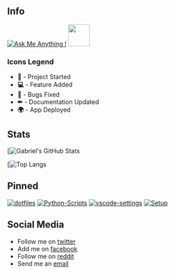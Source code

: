 ## Info

[![Ask Me Anything !](https://img.shields.io/badge/Ask%20me-anything-1abc9c.svg)](https://GitHub.com/GabrielCrackPro/ama)
<a href="http://gabrielvdev.surge.sh" target="blank" title="Portfolio"><img src="http://gabrielvdev.surge.sh/img/logo.png" height="50" width="50"></a>

### Icons Legend

- **🎉** - Project Started
- **💻** - Feature Added
- **🔧** - Bugs Fixed
- **✏** - Documentation Updated
- **🌍** - App Deployed

## Stats

[![Gabriel's GitHub Stats](https://github-readme-stats.vercel.app/api?username=GabrielCrackPro&show_icons=true&theme=dark&hide_title=true)

[![Top Langs](https://github-readme-stats.vercel.app/api/top-langs/?username=GabrielCrackPro&theme=dark&layout=compact&hide_title=true)

## Pinned
[![dotfiles](https://github-readme-stats.vercel.app/api/pin/?username=GabrielCrackPro&repo=dotfiles&theme=dark)](https://github.com/GabrielCrackPro/ddotfiles)
[![Python-Scripts](https://github-readme-stats.vercel.app/api/pin/?username=GabrielCrackPro&repo=python-scripts&theme=dark)](https://github.com/GabrielCrackPro/python-scripts)
[![vscode-settings](https://github-readme-stats.vercel.app/api/pin/?username=GabrielCrackPro&repo=vscode-settings&theme=dark)](https://github.com/GabrielCrackPro/vscode-settings)
[![Setup](https://github-readme-stats.vercel.app/api/pin/?username=GabrielCrackPro&repo=Setup&theme=dark)](https://github.com/GabrielCrackPro/Setup)

## Social Media

- Follow me on <a href="http://twitter.com/gabrielvr01" target="blank">twitter</a>
- Add me on <a href="https://facebook.com/gabriel.vargasreyes.5" target="blank">facebook</a>
- Follow me on <a href="http://reddit.com/gabrielvr01" target="blank">reddit</a>
- Send me an <a href="mailto:gabrielcrackpro2001@gmail.com">email</a>
